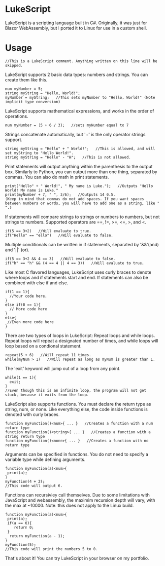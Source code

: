 # LukeScript
LukeScript is a scripting language built in C#. Originally, it was just for Blazor WebAssembly, but I ported it to Linux for use in a custom shell.
# Usage
```
//This is a LukeScript comment. Anything written on this line will be skipped.
```
LukeScript supports 2 basic data types: numbers and strings. You can create them like this.
```
num myNumber = 5;
string myString = "Hello, World!";
myNumber = myString;   //This sets myNumber to "Hello, World!" (Note implicit type conversion)
```
LukeScript supports mathematical expressions, and works in the order of operations.
```
num myNumber = (5 + 6 / 3);   //sets myNumber equal to 7
```
Strings concatenate automatically, but '+' is the only operator strings support.
```
string myString = "Hello" + " World!";   //This is allowed, and will set myString to "Hello World!".
string myString = "Hello" - "H";   //This is not allowed.
```
Print statements will output anything within the parenthesis to the output box. Similarly to Python, you can output more than one thing, separated by commas. You can also do math in print statements.
```
print("Hello" + " World!", " My name is Luke.");   //Outputs "Hello World! My name is Luke."
print(myNumber + 7, " ", 3/6);   //Outputs 14 0.5.
(Keep in mind that commas do not add spaces. If you want spaces between numbers or words, you will have to add one as a string, like " ".)
```
If statements will compare strings to strings or numbers to numbers, but not strings to numbers. Supported operators are ==, !=, >=, <=, >, and <.
```
if(5 == 3+2)   //Will evaluate to true.
if("Hello" == "ello")   //Will evaluate to false.
```
Multiple conditionals can be written in if statements, separated by '&&'(and) and '||' (or).
```
if(5 == 3+2 && 4 == 3)   //Will evaluate to false.
if("h" == "h" && (4 == 4 || 4 == 3))   //Will evaluate to true.
```
Like most C flavored languages, LukeScript uses curly braces to denote where loops and if statements start and end. If statements can also be combined with else if and else.
```
if(1 == 1){
  //Your code here.
}
else if(0 == 1){
  // More code here
}
else{
 //Even more code here
}
```
There are two types of loops in LukeScript: Repeat loops and while loops. Repeat loops will repeat a designated number of times, and while loops will loop based on a condional statement.
```
repeat(5 + 6)   //Will repeat 11 times.
while(myNum > 1)   //Will repeat as long as myNum is greater than 1.
```
The 'exit' keyword will jump out of a loop from any point.
```
while(1 == 1){
  exit;
}
//Even though this is an infinite loop, the program will not get stuck, because it exits from the loop.
```
LukeScript also supports functions. You must declare the return type as string, num, or none. Like everything else, the code inside functions is denoted with curly braces.
```
function myFunction()<num>{ ... }   //Creates a function with a num return type
function myFunction()<string>{ ... }   //Creates a function with a string return type
function myFunction()<none>{ ... }   //Creates a function with no return type
```
Arguments can be specified in functions. You do not need to specify a variable type while defining arguments.
```
function myFunction(a)<num>{
 print(a);
}
myFunction(4 + 2);
//This code will output 6.
```
Functions can recursivley call themselves. Due to some limitations with JavaScript and webassembly, the maximim recursion depth will vary, with the max at ~10000. Note: this does not apply to the Linux build.
```
function myFunction(a)<num>{
 print(a);
 if(a == 0){
    return 0;
 }
  return myFunction(a - 1);
}
myFunction(5);
//This code will print the numbers 5 to 0.
```

That's about it! You can try LukeScript in your browser on my portfolio.
